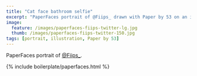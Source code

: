 ```yaml
---
title: "Cat face bathroom selfie"
excerpt: "PaperFaces portrait of @Fiips_ drawn with Paper by 53 on an iPad."
image: 
  feature: /images/paperfaces-fiips-twitter-lg.jpg
  thumb: /images/paperfaces-fiips-twitter-150.jpg
tags: [portrait, illustration, Paper by 53]
---
```


PaperFaces portrait of [@Fiips_](http://twitter.com/Fiips_).

{% include boilerplate/paperfaces.html %}